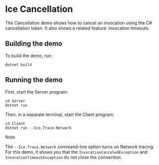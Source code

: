 # Ice Cancellation

The Cancellation demo shows how to cancel an invocation using the C# cancellation token. It also shows a related
feature: invocation timeouts.

## Building the demo

To build the demo, run:

```shell
dotnet build
```

## Running the demo

First, start the Server program:

```shell
cd Server
dotnet run
```

Then, in a separate terminal, start the Client program:

```shell
cd Client
dotnet run --Ice.Trace.Network
```

> [!NOTE]
> The `--Ice.Trace.Network` command-line option turns on Network tracing. For this demo, it shows you that the
> `InvocationCanceledException` and `InvocationTimeoutException` do not close the connection.
